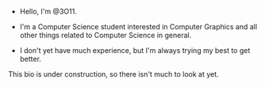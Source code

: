 - Hello, I'm @3O11.

- I'm a Computer Science student interested in Computer Graphics and all
other things related to Computer Science in general.

- I don't yet have much experience, but I'm always trying my best to get
better.

This bio is under construction, so there isn't much to look at yet.
